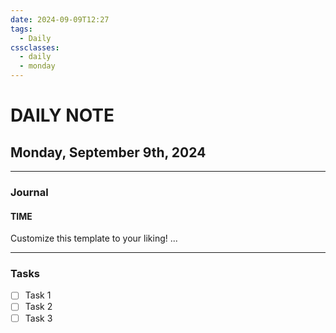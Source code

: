 ```yaml
---
date: 2024-09-09T12:27
tags:
  - Daily
cssclasses:
  - daily
  - monday
---
```

# DAILY NOTE
## Monday, September 9th, 2024
***
### Journal
#### TIME
Customize this template to your liking!
...
***
### Tasks
- [ ] Task 1
- [ ] Task 2
- [ ] Task 3